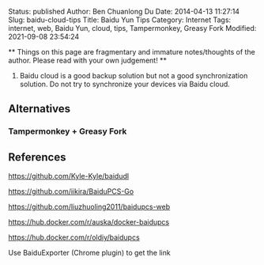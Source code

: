 Status: published
Author: Ben Chuanlong Du
Date: 2014-04-13 11:27:14
Slug: baidu-cloud-tips
Title: Baidu Yun Tips
Category: Internet
Tags: internet, web, Baidu Yun, cloud, tips, Tampermonkey, Greasy Fork
Modified: 2021-09-08 23:54:24

**
Things on this page are fragmentary and immature notes/thoughts of the author. 
Please read with your own judgement!
**
 
1. Baidu cloud is a good backup solution but not a good synchronization solution.
    Do not try to synchronize your devices via Baidu cloud.

## Alternatives

### Tampermonkey + Greasy Fork

## References

https://github.com/Kyle-Kyle/baidudl

https://github.com/iikira/BaiduPCS-Go

https://github.com/liuzhuoling2011/baidupcs-web

https://hub.docker.com/r/auska/docker-baidupcs

https://hub.docker.com/r/oldiy/baidupcs

Use BaiduExporter (Chrome plugin) to get the link 
